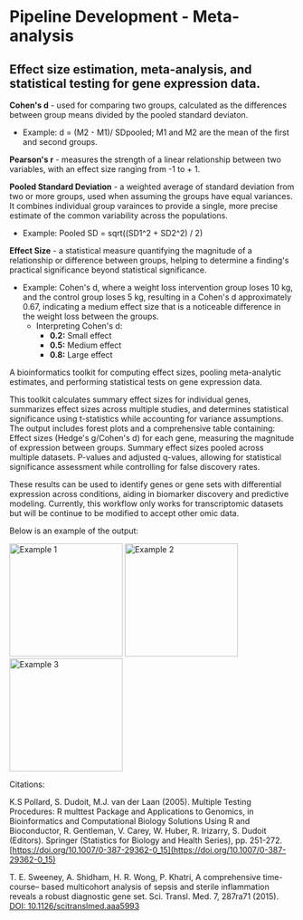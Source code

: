 # Pipeline Development - Meta-analysis
## Effect size estimation, meta-analysis, and statistical testing for gene expression data.


**Cohen's d** - used for comparing two groups, calculated as the differences between group means divided by the pooled standard deviaton.
  - Example:
      d = (M2 - M1)/ SDpooled; M1 and M2 are the mean of the first and second groups.

**Pearson's r** - measures the strength of a linear relationship between two variables, with an effect size ranging from -1 to + 1.

**Pooled Standard Deviation** - a weighted average of standard deviation from two or more groups, used when assuming the groups have equal variances. It combines individual group varainces to provide a single, more precise estimate of the common variability across the populations.
  - Example:
      Pooled SD = sqrt((SD1^2 + SD2^2) / 2)

**Effect Size** - a statistical measure quantifying the magnitude of a relationship or difference between groups, helping to determine a finding's practical significance beyond statistical significance.
  - Example:
      Cohen's d, where a weight loss intervention group loses 10 kg, and the control group loses 5 kg, resulting in a Cohen's d approximately 0.67, indicating a medium effect size that is a noticeable difference in the weight loss between the groups.
    - Interpreting Cohen's d:
        - **0.2:** Small effect
        - **0.5:** Medium effect
        - **0.8:** Large effect

A bioinformatics toolkit for computing effect sizes, pooling meta-analytic estimates, and performing statistical tests on gene expression data. 

This toolkit calculates summary effect sizes for individual genes, summarizes effect sizes across multiple studies, and determines statistical significance using t-statistics while accounting for variance assumptions. The output includes forest plots and a comprehensive table containing:
Effect sizes (Hedge's g/Cohen's d) for each gene, measuring the magnitude of expression between groups.
Summary effect sizes pooled across multiple datasets.
P-values and adjusted q-values, allowing for statistical significance assessment while controlling for false discovery rates.

These results can be used to identify genes or gene sets with differential expression across conditions, aiding in biomarker discovery and predictive modeling. Currently, this workflow only works for transcriptomic datasets but will be continue to be modified to accept other omic data.


Below is an example of the output:

<img src="BOLA1.jpg" alt="Example 1" width="200">
<img src="CYP4F3.jpg" alt="Example 2" width="200">
<img src="VEGFA.jpg" alt="Example 3" width="200">




Citations: 

K.S Pollard, S. Dudoit, M.J. van der Laan (2005). Multiple Testing Procedures: R multtest Package and
  Applications to Genomics, in Bioinformatics and Computational Biology Solutions Using R and Bioconductor,
  R. Gentleman, V. Carey, W. Huber, R. Irizarry, S. Dudoit (Editors). Springer (Statistics for Biology and
  Health Series), pp. 251-272. [https://doi.org/10.1007/0-387-29362-0_15](https://doi.org/10.1007/0-387-29362-0_15)

T. E. Sweeney, A. Shidham, H. R. Wong, P. Khatri, A comprehensive time-course–
based multicohort analysis of sepsis and sterile inflammation reveals a robust diagnostic
gene set. Sci. Transl. Med. 7, 287ra71 (2015). [DOI: 10.1126/scitranslmed.aaa5993](https://doi.org/10.1126/scitranslmed.aaa5993)

